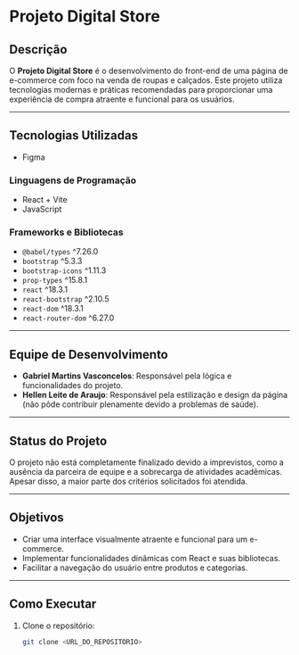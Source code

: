 # Projeto Digital Store

## Descrição
O **Projeto Digital Store** é o desenvolvimento do front-end de uma página de e-commerce com foco na venda de roupas e calçados. Este projeto utiliza tecnologias modernas e práticas recomendadas para proporcionar uma experiência de compra atraente e funcional para os usuários.

---

## Tecnologias Utilizadas
- Figma

### Linguagens de Programação
- React + Vite
- JavaScript

### Frameworks e Bibliotecas
- `@babel/types` ^7.26.0  
- `bootstrap` ^5.3.3  
- `bootstrap-icons` ^1.11.3  
- `prop-types` ^15.8.1  
- `react` ^18.3.1  
- `react-bootstrap` ^2.10.5  
- `react-dom` ^18.3.1  
- `react-router-dom` ^6.27.0  

---

## Equipe de Desenvolvimento
- **Gabriel Martins Vasconcelos**: Responsável pela lógica e funcionalidades do projeto.
- **Hellen Leite de Araujo**: Responsável pela estilização e design da página (não pôde contribuir plenamente devido a problemas de saúde).

---

## Status do Projeto
O projeto não está completamente finalizado devido a imprevistos, como a ausência da parceira de equipe e a sobrecarga de atividades acadêmicas. Apesar disso, a maior parte dos critérios solicitados foi atendida.

---

## Objetivos
- Criar uma interface visualmente atraente e funcional para um e-commerce.
- Implementar funcionalidades dinâmicas com React e suas bibliotecas.
- Facilitar a navegação do usuário entre produtos e categorias.

---

## Como Executar
1. Clone o repositório:
   ```bash
   git clone <URL_DO_REPOSITORIO>
